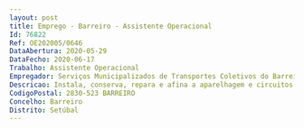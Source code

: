 ```yaml
--- 
layout: post
title: Emprego - Barreiro - Assistente Operacional
Id: 76822
Ref: OE202005/0646
DataAbertura: 2020-05-29
DataFecho: 2020-06-17
Trabalho: Assistente Operacional
Empregador: Serviços Municipalizados de Transportes Coletivos do Barreiro
Descricao: Instala, conserva, repara e afina a aparelhagem e circuitos eléctricos de autocarros para passageiros  localiza e determina as deficiências de instalação e de funcionamento  repara e conserva de viaturas automóveis de passageiros  localiza e determina as deficiências de instalação e de funcionamento  repara e conserva viaturas automóveis de passageiros  examina os veículos para localizar as deficiências  verifica e enche até à altura requerida os níveis de óleo existentes nos diversos órgãos
CodigoPostal: 2830-523 BARREIRO
Concelho: Barreiro
Distrito: Setúbal
--- 
```

